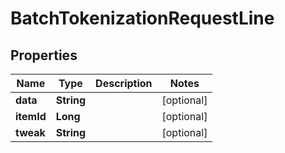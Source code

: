 

# BatchTokenizationRequestLine


## Properties

Name | Type | Description | Notes
------------ | ------------- | ------------- | -------------
**data** | **String** |  |  [optional]
**itemId** | **Long** |  |  [optional]
**tweak** | **String** |  |  [optional]



